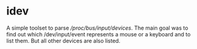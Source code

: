 idev
=========================================================================
A simple toolset to parse */proc/bus/input/devices*. The main goal was to find out which /dev/input/event represents a mouse or a keyboard and to list them. But all other devices are also listed.
